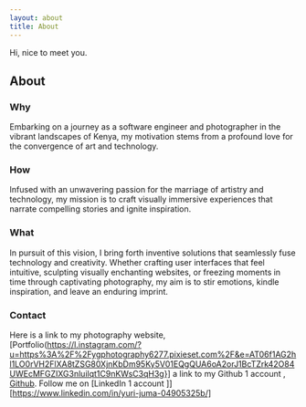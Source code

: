 ```yaml
---
layout: about
title: About
---
```



<p>Hi, nice to meet you.</p>

## About

### Why
Embarking on a journey as a software engineer and photographer in the vibrant landscapes of Kenya, my motivation stems from a profound love for the convergence of art and technology.

### How
Infused with an unwavering passion for the marriage of artistry and technology, my mission is to craft visually immersive experiences that narrate compelling stories and ignite inspiration.

### What
In pursuit of this vision, I bring forth inventive solutions that seamlessly fuse technology and creativity. Whether crafting user interfaces that feel intuitive, sculpting visually enchanting websites, or freezing moments in time through captivating photography, my aim is to stir emotions, kindle inspiration, and leave an enduring imprint.

### Contact
Here is a link to my photography website, [Portfolio(https://l.instagram.com/?u=https%3A%2F%2Fygphotography6277.pixieset.com%2F&e=AT06f1AG2hl1LO0rVH2FlXA8tZSG80XjnKbDm95Ky5V01EQgQUA6oA2orJ1BcTZrk42O84UWEcMFGZIXG3nluilqt1C9nKWsC3qH3g}] a link to my Github 1 account , [Github](https://github.com/Ygyuri). Follow me on [LinkedIn 1 account ]][https://www.linkedin.com/in/yuri-juma-04905325b/]
